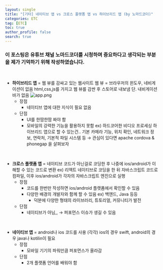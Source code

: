 ```yaml
---
layout: single
title: "[기타] 네이티브 앱 vs 크로스 플랫폼 앱 vs 하이브리드 앱 (by 노마드코더)"
categories: ETC
tag: [ETC]
toc: true
author_profile: false
search: true
---
```


### 이 포스팅은 유튜브 채널 노마드코더를 시청하며 중요하다고 생각되는 부분을 제가 기억하기 위해 작성하였습니다.

<br/>

- **하이브리드 앱** = 웹 뷰를 감싸고 있는 웹사이트
  웹 뷰 = 브라우저의 윈도우, 네비게이션이 없음
  html,css,js를 가지고 웹 뷰를 감싼 후 스토어로 내보냄
  단. 내비게이션 바가 없음
  <img src="../../images/2022-09-12-앱/app.png" alt="app.png" style="zoom:100%;" />
  - 장점
    - 네이티브 앱에 대한 지식이 필요 없음
  - 단점
    - UI를 한땀한땀 짜야 함
    - 모바일의 강력한 기능을 활용하지 못함 ex) 하드코어한 비디오 프로세싱
      하이브리드 앱으로 할 수 있는건.. 기본 카메라 기능, 위치 확인, 네트워크 정보, 연락처, 기본적 파일 시스템 등 → 관심이 있다면 apache cordova & phonegap 을 살펴보자

<br/>

- **크로스 플랫폼 앱** = 네이티브 코드가 아닌걸로 코딩한 후 나중에 ios/android가 이해할 수 있는 코드로 변환 ex) 리액트 네이티브로 코딩을 한 뒤 자바스크립트 코드로 컴파일, 이후 ios/android가 각자의 자바스크립트 엔진으로 실행
  - 장점
    - 코드를 한번만 작성하면 ios/android 플랫폼에서 확인할 수 있음
    - 다양한 배경의 개발자와 함께 할 수 있음 ex) 백엔드, Java 등등
      - 덕분에 다양한 형태의 라이브러리, 튜토리얼, 커뮤니티가 발전
  - 단점
    - 네이티브가 아님,, → 퍼포먼스 이슈가 생길 수 있음

<br/>

- **네이티브 앱** = android나 ios 코드를 사용 (각각)
  ios의 경우 swift, android의 경우 java나 kotilin이 필요
  - 장점
    - 모바일 기기의 파워만큼 퍼포먼스가 올라감
  - 단점
    - 2개 플랫폼 언어를 배워야 함
